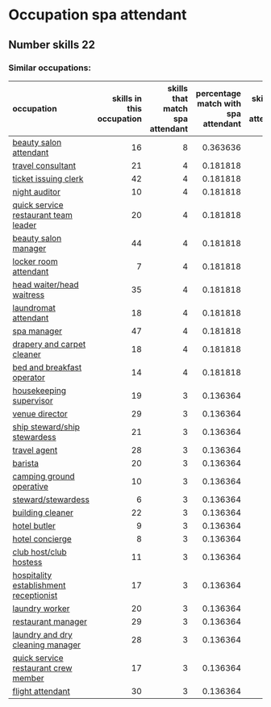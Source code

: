 # Occupation spa attendant
## Number skills 22
### Similar occupations:
| occupation                                                                          |   skills in this occupation |   skills that match spa attendant |   percentage match with spa attendant |   skills not in spa attendant |
|:------------------------------------------------------------------------------------|----------------------------:|----------------------------------:|--------------------------------------:|------------------------------:|
| [beauty salon attendant](beauty_salon_attendant.md)                                 |                          16 |                                 8 |                              0.363636 |                             8 |
| [travel consultant](travel_consultant.md)                                           |                          21 |                                 4 |                              0.181818 |                            17 |
| [ticket issuing clerk](ticket_issuing_clerk.md)                                     |                          42 |                                 4 |                              0.181818 |                            38 |
| [night auditor](night_auditor.md)                                                   |                          10 |                                 4 |                              0.181818 |                             6 |
| [quick service restaurant team leader](quick_service_restaurant_team_leader.md)     |                          20 |                                 4 |                              0.181818 |                            16 |
| [beauty salon manager](beauty_salon_manager.md)                                     |                          44 |                                 4 |                              0.181818 |                            40 |
| [locker room attendant](locker_room_attendant.md)                                   |                           7 |                                 4 |                              0.181818 |                             3 |
| [head waiter/head waitress](head_waiter-head_waitress.md)                           |                          35 |                                 4 |                              0.181818 |                            31 |
| [laundromat attendant](laundromat_attendant.md)                                     |                          18 |                                 4 |                              0.181818 |                            14 |
| [spa manager](spa_manager.md)                                                       |                          47 |                                 4 |                              0.181818 |                            43 |
| [drapery and carpet cleaner](drapery_and_carpet_cleaner.md)                         |                          18 |                                 4 |                              0.181818 |                            14 |
| [bed and breakfast operator](bed_and_breakfast_operator.md)                         |                          14 |                                 4 |                              0.181818 |                            10 |
| [housekeeping supervisor](housekeeping_supervisor.md)                               |                          19 |                                 3 |                              0.136364 |                            16 |
| [venue director](venue_director.md)                                                 |                          29 |                                 3 |                              0.136364 |                            26 |
| [ship steward/ship stewardess](ship_steward-ship_stewardess.md)                     |                          21 |                                 3 |                              0.136364 |                            18 |
| [travel agent](travel_agent.md)                                                     |                          28 |                                 3 |                              0.136364 |                            25 |
| [barista](barista.md)                                                               |                          20 |                                 3 |                              0.136364 |                            17 |
| [camping ground operative](camping_ground_operative.md)                             |                          10 |                                 3 |                              0.136364 |                             7 |
| [steward/stewardess](steward-stewardess.md)                                         |                           6 |                                 3 |                              0.136364 |                             3 |
| [building cleaner](building_cleaner.md)                                             |                          22 |                                 3 |                              0.136364 |                            19 |
| [hotel butler](hotel_butler.md)                                                     |                           9 |                                 3 |                              0.136364 |                             6 |
| [hotel concierge](hotel_concierge.md)                                               |                           8 |                                 3 |                              0.136364 |                             5 |
| [club host/club hostess](club_host-club_hostess.md)                                 |                          11 |                                 3 |                              0.136364 |                             8 |
| [hospitality establishment receptionist](hospitality_establishment_receptionist.md) |                          17 |                                 3 |                              0.136364 |                            14 |
| [laundry worker](laundry_worker.md)                                                 |                          20 |                                 3 |                              0.136364 |                            17 |
| [restaurant manager](restaurant_manager.md)                                         |                          29 |                                 3 |                              0.136364 |                            26 |
| [laundry and dry cleaning manager](laundry_and_dry_cleaning_manager.md)             |                          28 |                                 3 |                              0.136364 |                            25 |
| [quick service restaurant crew member](quick_service_restaurant_crew_member.md)     |                          17 |                                 3 |                              0.136364 |                            14 |
| [flight attendant](flight_attendant.md)                                             |                          30 |                                 3 |                              0.136364 |                            27 |
